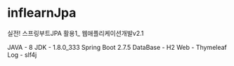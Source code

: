 # inflearnJpa
실전! 스프링부트JPA 활용1_ 웹애플리케이션개발v2.1

JAVA - 8
JDK  - 1.8.0_333
Spring Boot 2.7.5
DataBase - H2
Web - Thymeleaf
Log - slf4j
